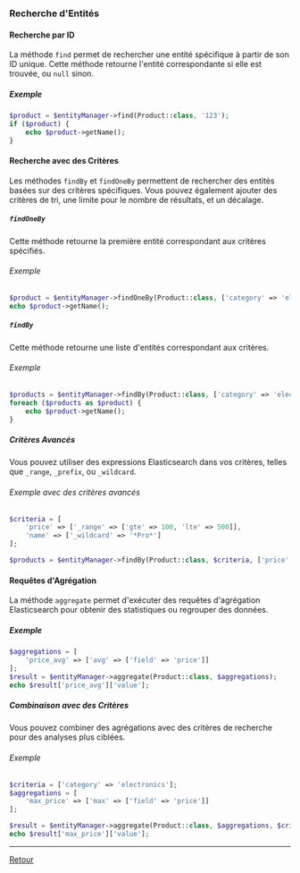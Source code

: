 ### Recherche d'Entités

#### Recherche par ID

La méthode `find` permet de rechercher une entité spécifique à partir de son ID unique. Cette méthode retourne l'entité correspondante si elle est trouvée, ou `null` sinon.

##### Exemple
```php
$product = $entityManager->find(Product::class, '123');
if ($product) {
    echo $product->getName();
}
```

#### Recherche avec des Critères

Les méthodes `findBy` et `findOneBy` permettent de rechercher des entités basées sur des critères spécifiques. Vous pouvez également ajouter des critères de tri, une limite pour le nombre de résultats, et un décalage.

##### `findOneBy`
Cette méthode retourne la première entité correspondant aux critères spécifiés.

###### Exemple
```php
$product = $entityManager->findOneBy(Product::class, ['category' => 'electronics'], ['price' => 'asc']);
echo $product->getName();
```

##### `findBy`
Cette méthode retourne une liste d'entités correspondant aux critères.

###### Exemple
```php
$products = $entityManager->findBy(Product::class, ['category' => 'electronics'], ['price' => 'asc'], 10);
foreach ($products as $product) {
    echo $product->getName();
}
```

##### Critères Avancés
Vous pouvez utiliser des expressions Elasticsearch dans vos critères, telles que `_range`, `_prefix`, ou `_wildcard`.

###### Exemple avec des critères avancés
```php
$criteria = [
    'price' => ['_range' => ['gte' => 100, 'lte' => 500]],
    'name' => ['_wildcard' => '*Pro*']
];

$products = $entityManager->findBy(Product::class, $criteria, ['price' => 'asc']);
```

#### Requêtes d'Agrégation

La méthode `aggregate` permet d'exécuter des requêtes d'agrégation Elasticsearch pour obtenir des statistiques ou regrouper des données.

##### Exemple
```php
$aggregations = [
    'price_avg' => ['avg' => ['field' => 'price']]
];
$result = $entityManager->aggregate(Product::class, $aggregations);
echo $result['price_avg']['value'];
```

##### Combinaison avec des Critères
Vous pouvez combiner des agrégations avec des critères de recherche pour des analyses plus ciblées.

###### Exemple
```php
$criteria = ['category' => 'electronics'];
$aggregations = [
    'max_price' => ['max' => ['field' => 'price']]
];

$result = $entityManager->aggregate(Product::class, $aggregations, $criteria);
echo $result['max_price']['value'];
```
---

[Retour](./FEATURES_DOCUMENTATION.md)
